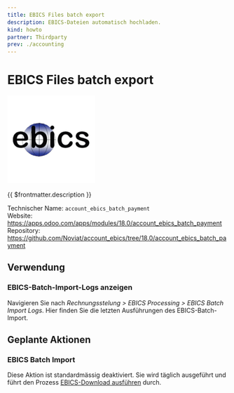 ```yaml
---
title: EBICS Files batch export
description: EBICS-Dateien automatisch hochladen.
kind: howto
partner: Thirdparty
prev: ./accounting
---
```

# EBICS Files batch export
![](attachments/icons_odoo_ebics.png)

{{ $frontmatter.description }}

Technischer Name: `account_ebics_batch_payment`\
Website: <https://apps.odoo.com/apps/modules/18.0/account_ebics_batch_payment>\
Repository: <https://github.com/Noviat/account_ebics/tree/18.0/account_ebics_batch_payment>

## Verwendung

### EBICS-Batch-Import-Logs anzeigen

Navigieren Sie nach *Rechnungsstelung > EBICS Processing > EBICS Batch Import Logs*. Hier finden Sie die letzten Ausführungen des EBICS-Batch-Import.

## Geplante Aktionen

### EBICS Batch Import

Diese Aktion ist standardmässig deaktiviert. Sie wird täglich ausgeführt und führt den Prozess [EBICS-Download ausführen](EBICS%20banking%20protocol.md#EBICS-Download%20ausführen) durch.